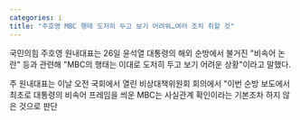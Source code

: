 ```yaml
---
categories: i
title: "주호영 MBC 행태 도저히 두고 보기 어려워…여러 조치 취할 것"
---
```

  국민의힘 주호영 원내대표는 26일 윤석열 대통령의 해외 순방에서 불거진 "비속어 논란" 등과 관련해 "MBC의 행태는 이대로 도저히 두고 보기 어려운 상황"이라고 말했다.
 
 주 원내대표는 이날 오전 국회에서 열린 비상대책위원회 회의에서 "이번 순방 보도에서 최초로 대통령의 비속어 프레임을 씌운 MBC는 사실관계 확인이라는 기본조차 하지 않은 것으로 판단